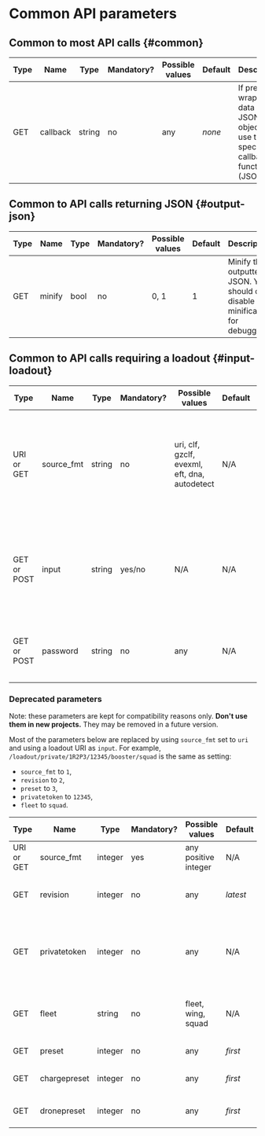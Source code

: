 # Common API parameters

## Common to most API calls {#common}

<table class='d'>
<thead>
<tr><th>Type</th><th>Name</th><th>Type</th><th>Mandatory?</th><th>Possible values</th><th>Default</th>
<th>Description</th></tr>
</thead>
<tfoot></tfoot>
<tbody>

<tr><td>GET</td><td>callback</td><td>string</td><td>no</td><td>any</td><td><em>none</em></td>
<td>If present, wrap the data in a JSON object and use the specified callback function (JSONP).</td></tr>

</tbody>
</table>


## Common to API calls returning JSON {#output-json}

<table class='d'>
<thead>
<tr><th>Type</th><th>Name</th><th>Type</th><th>Mandatory?</th><th>Possible values</th><th>Default</th>
<th>Description</th></tr>
</thead>
<tfoot></tfoot>
<tbody>

<tr><td>GET</td><td>minify</td><td>bool</td><td>no</td><td>0, 1</td><td>1</td>
<td>Minify the outputted JSON. You should only disable minification for debugging.</td></tr>

</tbody>
</table>

## Common to API calls requiring a loadout {#input-loadout}

<table class='d'>
<thead>
<tr><th>Type</th><th>Name</th><th>Type</th><th>Mandatory?</th><th>Possible values</th><th>Default</th>
<th>Description</th></tr>
</thead>
<tfoot></tfoot>
<tbody>

<tr><td>URI or GET</td><td>source_fmt</td><td>string</td><td>no</td><td>uri, clf, gzclf, evexml, eft, dna, autodetect</td><td>N/A</td>
<td>Assume the input is in the specified format. When using uri, use a valid <code>/loadout/</code> URI in input, absolute or relative.</td></tr>

<tr><td>GET or POST</td><td>input</td><td>string</td><td>yes/no</td><td>N/A</td><td>N/A</td>
<td>The source loadout to use. POST is preffered (and has precedence), unless the input loadout is a very short string.</td></tr>

<tr><td>GET or POST</td><td>password</td><td>string</td><td>no</td><td>any</td><td>N/A</td>
<td>If using a password-protected loadout, use this password.</td></tr>

</tbody>
</table>

### Deprecated parameters

Note: these parameters are kept for compatibility reasons only. **Don't use them in new projects.** They may be removed in a future version.

Most of the parameters below are replaced by using `source_fmt` set to `uri` and using a loadout URI as `input`. For example, `/loadout/private/1R2P3/12345/booster/squad` is the same as setting:

* `source_fmt` to `1`,
* `revision` to `2`,
* `preset` to `3`,
* `privatetoken` to `12345`,
* `fleet` to `squad`.

<table class='d'>
<thead>
<tr><th>Type</th><th>Name</th><th>Type</th><th>Mandatory?</th><th>Possible values</th><th>Default</th>
<th>Description</th></tr>
</thead>
<tfoot></tfoot>
<tbody>

<tr><td>URI or GET</td><td>source_fmt</td><td>integer</td><td>yes</td><td>any positive integer</td><td>N/A</td>
<td>Loadout ID.</td></tr>

<tr><td>GET</td><td>revision</td><td>integer</td><td>no</td><td>any</td><td><em>latest</em></td>
<td>If using a loadout from its ID, use this specific revision.</td></tr>

<tr><td>GET</td><td>privatetoken</td><td>integer</td><td>no</td><td>any</td><td>N/A</td>
<td>If using a private loadout from its ID, use this privatetoken (the number after <code>/private/</code> in the URI).</td></tr>

<tr><td>GET</td><td>fleet</td><td>string</td><td>no</td><td>fleet, wing, squad</td><td>N/A</td>
<td>If using a loadout from its ID, use its fleet/wing/squad booster instead.</td></tr>

<tr><td>GET</td><td>preset</td><td>integer</td><td>no</td><td>any</td><td><em>first</em></td>
<td>Use this preset, when applicable.</td></tr>

<tr><td>GET</td><td>chargepreset</td><td>integer</td><td>no</td><td>any</td><td><em>first</em></td>
<td>Use this charge preset, when applicable.</td></tr>

<tr><td>GET</td><td>dronepreset</td><td>integer</td><td>no</td><td>any</td><td><em>first</em></td>
<td>Use this drone preset, when applicable.</td></tr>

</tbody>
</table>